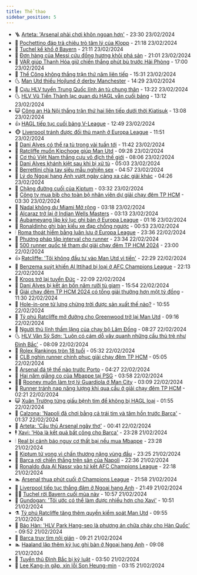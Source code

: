 ```yaml
---
title: Thể thao
sidebar_position: 5
---
```


<!-- vnexpress-the-thao:START -->
- 🪜 [Arteta: &#39;Arsenal phải chơi khôn ngoan hơn&#39;](https://vnexpress.net/arteta-arsenal-phai-choi-khon-ngoan-hon-4714810.html) - 23:30 23/02/2024
- 🦩 [Pochettino đáp trả chiêu trò tâm lý của Klopp](https://vnexpress.net/pochettino-dap-tra-chieu-tro-tam-ly-cua-klopp-4714802.html) - 21:18 23/02/2024
- 🧰 [Tuchel kể khổ ở Bayern](https://vnexpress.net/tuchel-ke-kho-o-bayern-4714809.html) - 21:11 23/02/2024
- 🤗 [Đơn hàng của Messi cứu đồng hương khỏi phá sản](https://vnexpress.net/don-hang-cua-messi-cuu-dong-huong-khoi-pha-san-4714692.html) - 21:01 23/02/2024
- 🥳 [VAR giúp Thanh Hóa giữ chiến thắng phút bù trước Hải Phòng](https://vnexpress.net/var-giup-thanh-hoa-giu-chien-thang-phut-bu-truoc-hai-phong-4714800.html) - 17:00 23/02/2024
- 🦣 [Thể Công không thắng trận thứ năm liên tiếp](https://vnexpress.net/the-cong-khong-thang-tran-thu-nam-lien-tiep-4714793.html) - 15:31 23/02/2024
- 🌜 [Man Utd thiếu Hojlund ở derby Manchester](https://vnexpress.net/man-utd-thieu-hojlund-o-derby-manchester-4714772.html) - 14:29 23/02/2024
- 🫶 [Cựu HLV tuyển Trung Quốc lĩnh án tù chung thân](https://vnexpress.net/cuu-hlv-tuyen-trung-quoc-linh-an-tu-chung-than-4714759.html) - 13:22 23/02/2024
- 🌜 [HLV Vũ Tiến Thành lạc quan dù HAGL vẫn cuối bảng](https://vnexpress.net/hlv-vu-tien-thanh-lac-quan-du-hagl-van-cuoi-bang-4714217.html) - 13:12 23/02/2024
- 😺 [Công an Hà Nội thắng trận thứ hai liên tiếp dưới thời Kiatisuk](https://vnexpress.net/cong-an-ha-noi-thang-tran-thu-hai-lien-tiep-duoi-thoi-kiatisuk-4714762.html) - 13:08 23/02/2024
- 👍 [HAGL tiếp tục cuối bảng V-League](https://vnexpress.net/hagl-tiep-tuc-cuoi-bang-v-league-4714757.html) - 12:49 23/02/2024
- 🐵 [Liverpool tránh được đối thủ mạnh ở Europa League](https://vnexpress.net/liverpool-tranh-duoc-doi-thu-manh-o-europa-league-4714746.html) - 11:51 23/02/2024
- 💫 [Dani Alves có thể ra tù trong vài tuần tới](https://vnexpress.net/dani-alves-co-the-ra-tu-trong-vai-tuan-toi-4714744.html) - 11:42 23/02/2024
- 🦆 [Ratcliffe muốn Kipchoge giúp Man Utd](https://vnexpress.net/ratcliffe-muon-kipchoge-giup-man-utd-4714701.html) - 09:28 23/02/2024
- 🙉 [Cơ thủ Việt Nam thắng cựu vô địch thế giới](https://vnexpress.net/co-thu-viet-nam-thang-cuu-vo-dich-the-gioi-4714580.html) - 08:06 23/02/2024
- 📝 [Dani Alves khánh kiệt sau khi bị xử tù](https://vnexpress.net/dani-alves-khanh-kiet-sau-khi-bi-xu-tu-4714543.html) - 05:03 23/02/2024
- 💯 [Berrettini chia tay siêu mẫu nghiện sex](https://vnexpress.net/berrettini-chia-tay-sieu-mau-nghien-sex-4714525.html) - 04:57 23/02/2024
- 🌈 [Lý do Ngoại hạng Anh vượt ngày càng xa các giải khác](https://vnexpress.net/ly-do-ngoai-hang-anh-vuot-ngay-cang-xa-cac-giai-khac-4714511.html) - 04:26 23/02/2024
- 🦩 [Chặng đường cuối của Kiptum](https://vnexpress.net/chang-duong-cuoi-cua-kiptum-4714489.html) - 03:32 23/02/2024
- 🐲 [Công ty mua bib cho toàn bộ nhân viên dự giải chạy đêm TP HCM](https://vnexpress.net/cong-ty-mua-bib-cho-toan-bo-nhan-vien-du-giai-chay-dem-tp-hcm-4712021.html) - 03:30 23/02/2024
- 🌁 [Nadal không dự Miami Mở rộng](https://vnexpress.net/nadal-khong-du-miami-mo-rong-4714461.html) - 03:18 23/02/2024
- 💯 [Alcaraz trở lại ở Indian Wells Masters](https://vnexpress.net/alcaraz-tro-lai-o-indian-wells-masters-4714454.html) - 03:13 23/02/2024
- 🌝 [Aubameyang lập kỷ lục ghi bàn ở Europa League](https://vnexpress.net/aubameyang-lap-ky-luc-ghi-ban-o-europa-league-4714371.html) - 01:16 23/02/2024
- 🤖 [Ronaldinho ghi bàn kiểu xe đạp chổng ngược](https://vnexpress.net/ronaldinho-ghi-ban-kieu-xe-dap-chong-nguoc-4714360.html) - 00:53 23/02/2024
- 🕯 [Roma thoát hiểm bằng luân lưu ở Europa League](https://vnexpress.net/roma-thoat-hiem-bang-luan-luu-o-europa-league-4714352.html) - 23:36 22/02/2024
- 🧰 [Phương pháp tập interval cho runner](https://vnexpress.net/phuong-phap-tap-interval-cho-runner-4714355.html) - 23:34 22/02/2024
- 🥳 [500 runner quốc tế tham dự giải chạy đêm TP HCM 2024](https://vnexpress.net/500-runner-quoc-te-tham-du-giai-chay-dem-tp-hcm-2024-4713803.html) - 23:00 22/02/2024
- 👍 [Ratcliffe: &#39;Tôi không đầu tư vào Man Utd vì tiền&#39;](https://vnexpress.net/ratcliffe-toi-khong-dau-tu-vao-man-utd-vi-tien-4714153.html) - 22:29 22/02/2024
- 💪 [Benzema suýt khiến Al Ittihad bị loại ở AFC Champions League](https://vnexpress.net/benzema-suyt-khien-al-ittihad-bi-loai-o-afc-champions-league-4714349.html) - 22:13 22/02/2024
- 👹 [Kroos trở lại tuyển Đức](https://vnexpress.net/kroos-tro-lai-tuyen-duc-4714347.html) - 22:09 22/02/2024
- 🧰 [Dani Alves bị kết án bốn năm rưỡi tù giam](https://vnexpress.net/dani-alves-bi-ket-an-bon-nam-ruoi-tu-giam-4714329.html) - 15:54 22/02/2024
- 🚀 [Giải chạy đêm TP HCM 2024 có tổng giải thưởng hơn một tỷ đồng](https://vnexpress.net/giai-chay-dem-tp-hcm-2024-co-tong-giai-thuong-hon-mot-ty-dong-4714017.html) - 11:30 22/02/2024
- 🎃 [Hole-in-one từ lưng chừng trời được sản xuất thế nào?](https://vnexpress.net/hole-in-one-tu-lung-chung-troi-duoc-san-xuat-the-nao-4714277.html) - 10:55 22/02/2024
- 🧰 [Tỷ phú Ratcliffe mở đường cho Greenwood trở lại Man Utd](https://vnexpress.net/ty-phu-ratcliffe-mo-duong-cho-greenwood-tro-lai-man-utd-4714236.html) - 09:16 22/02/2024
- 👀 [Người thủ lĩnh thầm lặng của chạy bộ Lâm Đồng](https://vnexpress.net/nguoi-thu-linh-tham-lang-cua-chay-bo-lam-dong-4712966.html) - 08:27 22/02/2024
- 🌜 [HLV Văn Sỹ Sơn: &#39;Luôn có cám dỗ vây quanh những cầu thủ trẻ như Đình Bắc&#39;](https://vnexpress.net/hlv-van-sy-son-luon-co-cam-do-vay-quanh-nhung-cau-thu-tre-nhu-dinh-bac-4714127.html) - 08:09 22/02/2024
- 🫶 [Rolex Rankings tròn 18 tuổi](https://vnexpress.net/rolex-rankings-tron-18-tuoi-4714108.html) - 05:32 22/02/2024
- 🦄 [CLB nghìn runner chinh phục giải chạy đêm TP HCM](https://vnexpress.net/clb-nghin-runner-chinh-phuc-giai-chay-dem-tp-hcm-4713505.html) - 05:05 22/02/2024
- 🥳 [Arsenal đá tệ thế nào trước Porto](https://vnexpress.net/arsenal-da-te-the-nao-truoc-porto-4714076.html) - 04:27 22/02/2024
- 🐲 [Hai năm giằng co của Mbappe tại PSG](https://vnexpress.net/hai-nam-giang-co-cua-mbappe-tai-psg-4713966.html) - 03:58 22/02/2024
- 🧑‍🏫 [Rooney muốn làm trợ lý Guardiola ở Man City](https://vnexpress.net/rooney-muon-lam-tro-ly-guardiola-o-man-city-4713968.html) - 03:09 22/02/2024
- 🤔 [Runner tránh nạp năng lượng khi qua cầu ở giải chạy đêm TP HCM](https://vnexpress.net/runner-tranh-nap-nang-luong-khi-qua-cau-o-giai-chay-dem-tp-hcm-4713926.html) - 02:21 22/02/2024
- 😺 [Xuân Trường từng giấu bệnh tim để không bị HAGL loại](https://vnexpress.net/xuan-truong-tung-giau-benh-tim-de-khong-bi-hagl-loai-4713953.html) - 01:55 22/02/2024
- 💪 [Calzona: &#39;Napoli đã chơi bằng cả trái tim và tâm hồn trước Barca&#39;](https://vnexpress.net/calzona-napoli-da-choi-bang-ca-trai-tim-va-tam-hon-truoc-barca-4713921.html) - 01:37 22/02/2024
- 💼 [Arteta: &#39;Cầu thủ Arsenal ngây thơ&#39;](https://vnexpress.net/arteta-cau-thu-arsenal-ngay-tho-4713934.html) - 00:41 22/02/2024
- 🕴 [Xavi: &#39;Hòa là kết quả bất công cho Barca&#39;](https://vnexpress.net/xavi-hoa-la-ket-qua-bat-cong-cho-barca-4713916.html) - 23:28 21/02/2024
- 🕯 [Real bị cảnh báo nguy cơ thất bại nếu mua Mbappe](https://vnexpress.net/real-bi-canh-bao-nguy-co-that-bai-neu-mua-mbappe-4713873.html) - 23:28 21/02/2024
- 📝 [Kiptum tử vong vì chấn thương nặng vùng đầu](https://vnexpress.net/kiptum-tu-vong-vi-chan-thuong-nang-vung-dau-4713920.html) - 23:25 21/02/2024
- 🧐 [Barca rơi chiến thắng trên sân của Napoli](https://vnexpress.net/barca-roi-chien-thang-tren-san-cua-napoli-4713910.html) - 22:36 21/02/2024
- 🙉 [Ronaldo đưa Al Nassr vào tứ kết AFC Champions League](https://vnexpress.net/ronaldo-dua-al-nassr-vao-tu-ket-afc-champions-league-4713915.html) - 22:18 21/02/2024
- 🏊 [Arsenal thua phút cuối ở Champions League](https://vnexpress.net/arsenal-thua-phut-cuoi-o-champions-league-4713914.html) - 21:58 21/02/2024
- 🌊 [Liverpool tiếp tục thắng đậm ở Ngoại hạng Anh](https://vnexpress.net/liverpool-tiep-tuc-thang-dam-o-ngoai-hang-anh-4713913.html) - 21:49 21/02/2024
- 👨‍🏫 [Tuchel rời Bayern cuối mùa này](https://vnexpress.net/tuchel-roi-bayern-cuoi-mua-nay-4713853.html) - 10:57 21/02/2024
- 🥷 [Gundogan: &#39;Tôi ước có thể làm được nhiều hơn cho Xavi&#39;](https://vnexpress.net/gundogan-toi-uoc-co-the-lam-duoc-nhieu-hon-cho-xavi-4713854.html) - 10:51 21/02/2024
- ⚗️ [Tỷ phú Ratcliffe tăng thêm quyền kiểm soát Man Utd](https://vnexpress.net/ty-phu-ratcliffe-tang-them-quyen-kiem-soat-man-utd-4713823.html) - 09:55 21/02/2024
- 🌮 [Báo Hàn: &#39;HLV Park Hang-seo là phương án chữa cháy cho Hàn Quốc&#39;](https://vnexpress.net/bao-han-hlv-park-hang-seo-la-phuong-an-chua-chay-cho-han-quoc-4713832.html) - 09:52 21/02/2024
- 🤩 [Barca truy tìm nội gián](https://vnexpress.net/barca-truy-tim-noi-gian-4713791.html) - 09:21 21/02/2024
- 🏊 [Haaland lập thêm kỷ lục ghi bàn ở Ngoại hạng Anh](https://vnexpress.net/haaland-lap-them-ky-luc-ghi-ban-o-ngoai-hang-anh-4713810.html) - 09:08 21/02/2024
- 🐎 [Tuyển thủ Đình Bắc bị kỷ luật](https://vnexpress.net/tuyen-thu-dinh-bac-bi-ky-luat-4713661.html) - 03:50 21/02/2024
- 💫 [Lee Kang-in gặp, xin lỗi Son Heung-min](https://vnexpress.net/lee-kang-in-gap-xin-loi-son-heung-min-4713611.html) - 03:15 21/02/2024<!-- vnexpress-the-thao:END -->
